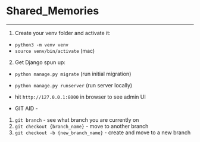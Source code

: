# Shared_Memories
---
1. Create your venv folder and activate it:
  - `python3 -m venv venv`
  - `source venv/bin/activate` (mac)

2. Get Django spun up:
  - `python manage.py migrate` (run initial migration)
  - `python manage.py runserver` (run server locally)
  - hit `http://127.0.0.1:8000` in browser to see admin UI

- GIT AID -
1. `git branch` - see what branch you are currently on
2. `git checkout {branch_name}` - move to another branch
3. `git checkout -b {new_branch_name}` - create and move to a new branch
